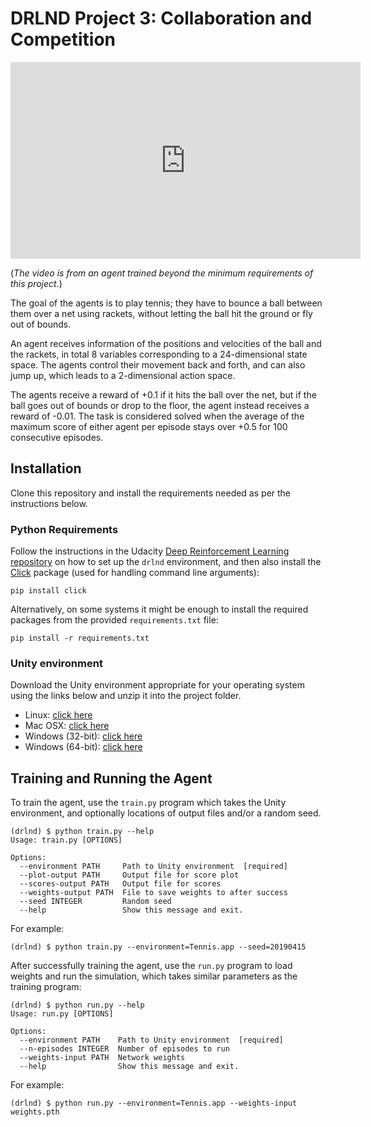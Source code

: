 # DRLND Project 3: Collaboration and Competition

<iframe width="560" height="315" src="https://www.youtube.com/embed/VhOlxvI-CNs" frameborder="0" allow="accelerometer; autoplay; encrypted-media; gyroscope; picture-in-picture" allowfullscreen></iframe>

(_The video is from an agent trained beyond the minimum requirements of this project._)

The goal of the agents is to play tennis; they have to bounce a ball between them over a net using 
rackets, without letting the ball hit the ground or fly out of bounds.

An agent receives information of the positions and velocities of the ball and the rackets, 
in total 8 variables corresponding to a 24-dimensional state space.
The agents control their movement back and forth, and can also jump up, which leads
to a 2-dimensional action space.

The agents receive a reward of +0.1 if it hits the ball over the net, but if the ball goes out of bounds or
drop to the floor, the agent instead receives a reward of -0.01. The task is considered solved when the average of
the maximum score of either agent per episode stays over +0.5 for 100 consecutive episodes. 

## Installation

Clone this repository and install the requirements needed as per the instructions below.

### Python Requirements

Follow the instructions in the Udacity [Deep Reinforcement Learning repository](https://github.com/udacity/deep-reinforcement-learning)
on how to set up the `drlnd` environment, and then also install the [Click](https://click.palletsprojects.com/en/7.x/)
package (used for handling command line arguments):
```shell
pip install click
```

Alternatively, on some systems it might be enough to install the required packages
from the provided `requirements.txt` file:
```shell
pip install -r requirements.txt
```

### Unity environment

Download the Unity environment appropriate for your operating system using the links below and unzip
it into the project folder.

- Linux: [click here](https://s3-us-west-1.amazonaws.com/udacity-drlnd/P3/Tennis/Tennis_Linux.zip)
- Mac OSX: [click here](https://s3-us-west-1.amazonaws.com/udacity-drlnd/P3/Tennis/Tennis.app.zip)
- Windows (32-bit): [click here](https://s3-us-west-1.amazonaws.com/udacity-drlnd/P2/Reacher/one_agent/Reacher_Windows_x86.zip)
- Windows (64-bit): [click here](https://s3-us-west-1.amazonaws.com/udacity-drlnd/P2/Reacher/one_agent/Reacher_Windows_x86_64.zip)

## Training and Running the Agent

To train the agent, use the `train.py` program which takes the Unity environment,
and optionally locations of output files and/or a random seed.

```shell
(drlnd) $ python train.py --help
Usage: train.py [OPTIONS]

Options:
  --environment PATH     Path to Unity environment  [required]
  --plot-output PATH     Output file for score plot
  --scores-output PATH   Output file for scores
  --weights-output PATH  File to save weights to after success
  --seed INTEGER         Random seed
  --help                 Show this message and exit.
```

For example:

```shell
(drlnd) $ python train.py --environment=Tennis.app --seed=20190415 
```

After successfully training the agent, use the `run.py` program to load
weights and run the simulation, which takes similar parameters as
the training program:

```shell
(drlnd) $ python run.py --help
Usage: run.py [OPTIONS]

Options:
  --environment PATH    Path to Unity environment  [required]
  --n-episodes INTEGER  Number of episodes to run
  --weights-input PATH  Network weights
  --help                Show this message and exit.
```

For example:
```
(drlnd) $ python run.py --environment=Tennis.app --weights-input weights.pth
```